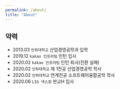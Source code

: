 ```yaml
---
permalink: /about/
title: "About"
---
```


## 약력
- 2013.03   `인하대학교` 산업경영공학과 입학<br>
- 2019.12   `kakao 인프라팀` 인턴 입사<br>
- 2020.02   `kakao 인프라팀` 인턴 퇴사(전환 실패)<br>
- 2020.02   `인하대학교` 제 1전공 산업경영공학 학사<br>
- 2020.02   `인하대학교` 연계전공 소프트웨어융합공학 학사<br>
- 2020.06   `LIG 넥스원` 판교H 입사<br>
